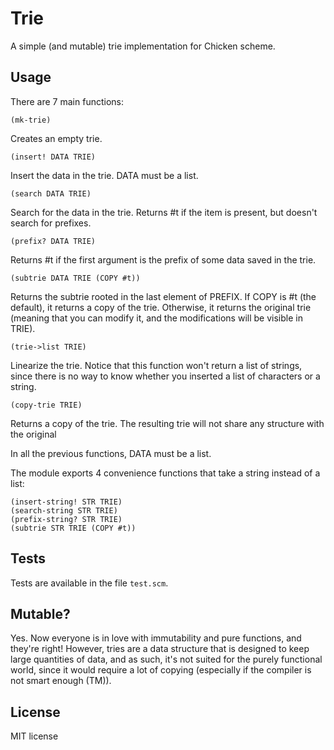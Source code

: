 Trie
====
A simple (and mutable) trie implementation for Chicken scheme. 

Usage
-----
    
There are 7 main functions:

    (mk-trie)

Creates an empty trie.

    (insert! DATA TRIE)

Insert the data in the trie. DATA must be a list.

    (search DATA TRIE)

Search for the data in the trie. Returns #t if the item is present, but doesn't search for prefixes. 

    (prefix? DATA TRIE)

Returns #t if the first argument is the prefix of some data saved in the trie.

    (subtrie DATA TRIE (COPY #t))

Returns the subtrie rooted in the last element of PREFIX. If COPY is #t (the
default), it returns a copy of the trie. Otherwise, it returns the original
trie (meaning that you can modify it, and the modifications will be visible in
TRIE).

    (trie->list TRIE)

Linearize the trie. Notice that this function won't return a list of strings,
since there is no way to know whether you inserted a list of characters or a
string.  

    (copy-trie TRIE)

Returns a copy of the trie. The resulting trie will not share any structure
with the original

In all the previous functions, DATA must be a list.

The module exports 4 convenience functions that take a string instead of a
list:

    (insert-string! STR TRIE)
    (search-string STR TRIE)
    (prefix-string? STR TRIE)
    (subtrie STR TRIE (COPY #t))

Tests
-----
Tests are available in the file `test.scm`.

Mutable?
--------

Yes. Now everyone is in love with immutability and pure functions, and they're
right! However, tries are a data structure that is designed to keep large
quantities of data, and as such, it's not suited for the purely functional
world, since it would require a lot of copying (especially if the compiler is
not smart enough (TM)).

License
-------

MIT license

